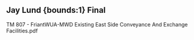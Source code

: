 ## Jay Lund {bounds:1} Final
TM 807 - FriantWUA-MWD Existing East Side Conveyance And Exchange Facilities.pdf

